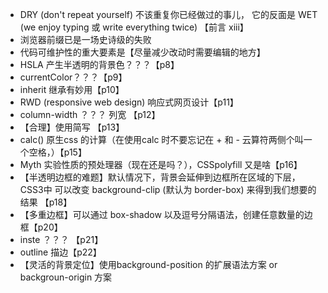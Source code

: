 - DRY (don't repeat yourself) 不该重复你已经做过的事儿， 它的反面是 WET (we enjoy typing 或 write everything twice)  【前言 xiii】
- 浏览器前缀已是一场史诗级的失败
- 代码可维护性的重大要素是【尽量减少改动时需要编辑的地方】
- HSLA 产生半透明的背景色？？？【p8】
- currentColor？？？【p9】
- inherit  继承有妙用【p10】
- RWD (responsive web design) 响应式网页设计【p11】
- column-width  ？？？ 列宽 【p12】
- 【合理】使用简写 【p13】
- calc()  原生css 的计算（在使用calc 时不要忘记在 + 和 - 云算符两侧个叫一个空格，）【p15】
- Myth 实验性质的预处理器（现在还是吗？），CSSpolyfill 又是啥【p16】
- 【半透明边框的难题】默认情况下，背景会延伸到边框所在区域的下层，CSS3中 可以改变 background-clip (默认为 border-box) 来得到我们想要的结果 【p18】
- 【多重边框】可以通过 box-shadow 以及逗号分隔语法，创建任意数量的边框【p20】
- inste ？？？ 【p21】
- outline  描边【p22】
- 【灵活的背景定位】使用background-position 的扩展语法方案  or  backgroun-origin 方案

